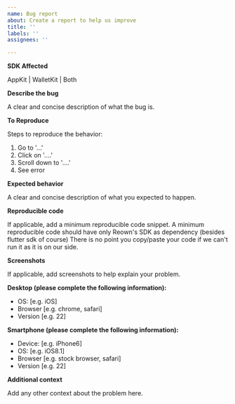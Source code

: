 ```yaml
---
name: Bug report
about: Create a report to help us improve
title: ''
labels: ''
assignees: ''

---
```


**SDK Affected**

AppKit | WalletKit | Both

**Describe the bug**

A clear and concise description of what the bug is.

**To Reproduce**

Steps to reproduce the behavior:
1. Go to '...'
2. Click on '....'
3. Scroll down to '....'
4. See error

**Expected behavior**

A clear and concise description of what you expected to happen.

**Reproducible code**

If applicable, add a minimum reproducible code snippet. 
A minimum reproducible code should have only Reown's SDK as dependency (besides flutter sdk of course)
There is no point you copy/paste your code if we can't run it as it is on our side.

**Screenshots**

If applicable, add screenshots to help explain your problem.

**Desktop (please complete the following information):**

 - OS: [e.g. iOS]
 - Browser [e.g. chrome, safari]
 - Version [e.g. 22]

**Smartphone (please complete the following information):**

 - Device: [e.g. iPhone6]
 - OS: [e.g. iOS8.1]
 - Browser [e.g. stock browser, safari]
 - Version [e.g. 22]

**Additional context**

Add any other context about the problem here.
